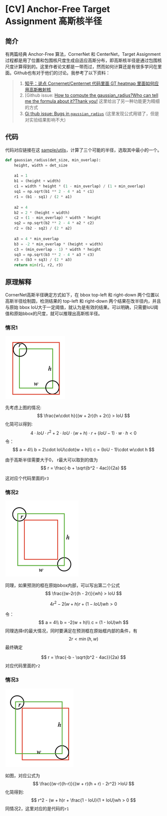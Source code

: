 # [CV] Anchor-Free Target Assignment 高斯核半径



## 简介

有两篇经典 Anchor-Free 算法，CornerNet 和 CenterNet，Target Assignment 过程都是用了位置和包围核尺度生成自适应高斯分布，即高斯核半径是通过包围核尺度计算得到的。这里作者论文都是一带而过，然而如何计算还是有很多学问在里面。Github也有对于他们的讨论。我参考了以下资料：

> 1. [知乎：说点 Cornernet/Centernet 代码里面 GT heatmap 里面如何应用高斯散射核](https://zhuanlan.zhihu.com/p/96856635)
> 2. [Github issue: [How to compute the gaussian_radius?Who can tell me the formula about it?Thank you!](https://github.com/princeton-vl/CornerNet/issues/110) 这里给出了另一种功能更为精细的方式
> 3. [Gi thub issue: Bugs in `gaussian_radius`](https://github.com/xingyizhou/CenterNet/issues/273) (这里发现公式用错了，但是对实验结果影响不大)



## 代码

代码对应链接在这 [sample/utils](https://github.com/princeton-vl/CornerNet/blob/e5c39a31a8abef5841976c8eab18da86d6ee5f9a/sample/utils.py#L27)，计算了三个可能的半径，选取其中最小的一个。

```python
def gaussian_radius(det_size, min_overlap):
    height, width = det_size

    a1 = 1
    b1 = (height + width)
    c1 = width * height * (1 - min_overlap) / (1 + min_overlap)
    sq1 = np.sqrt(b1 ** 2 - 4 * a1 * c1)
    r1 = (b1 - sq1) / (2 * a1)

    a2 = 4
    b2 = 2 * (height + width)
    c2 = (1 - min_overlap) * width * height
    sq2 = np.sqrt(b2 ** 2 - 4 * a2 * c2)
    r2 = (b2 - sq2) / (2 * a2)

    a3 = 4 * min_overlap
    b3 = -2 * min_overlap * (height + width)
    c3 = (min_overlap - 1) * width * height
    sq3 = np.sqrt(b3 ** 2 - 4 * a3 * c3)
    r3 = (b3 + sq3) / (2 * a3)
    return min(r1, r2, r3)
```

## 原理解释

CornerNet高斯半径确定方式如下，在 bbox top-left 和 right-down 两个位置以高斯半径绘制圆，检测结果的 top-left 和 right-down 两个结果在改半径内，并且与原始 bbox IoU大于一定阈值，就认为是有效的结果。可以明确，只需要IoU阈值和原始bbox的尺度，就可以推理出高斯核半径。

### 情况1

<img src="https://raw.githubusercontent.com/lih627/MyPicGo/master/imgs/6E1EA68B-5472-4C9C-BA60-96B698D5420F.png" alt="示意图" style="zoom:50%;" />

先考虑上图的情况:
$$
\frac{w\cdot h}{(w + 2r)(h + 2r)} > IoU
$$
化简可以得到:
$$
4\cdot IoU\cdot r^2 + 2\cdot IoU\cdot(w+h)\cdot r + (IoU-1)\cdot w\cdot h <0
$$
令：
$$
a = 4\\
b = 2\cdot IoU\cdot(w + h)\\
c = (IoU - 1)\cdot w\cdot h
$$


由于高斯半径需要大于0， r最大可以取到的值为
$$
r = \frac{-b + \sqrt{b^2 - 4ac}}{2a}
$$


这对应个代码里面的`r3`

### 情况2

<img src="https://raw.githubusercontent.com/lih627/MyPicGo/master/imgs/20200826113813.png" alt="情况2" style="zoom:50%;" />

同理，如果预测的框在原始bbox内部，可以写出第二个公式
$$
\frac{(w-2r)(h - 2r)}{wh} > IoU
$$

$$
4r^2 - 2(w+h)r + (1-IoU)wh > 0
$$

令：
$$
a = 4\\
b = -2(w + h)\\
c = (1 - IoU)wh
$$
同理选择r的最大情况，同时要满足在预测框在原始框内部的条件，有
$$
2r<\min(h, w)
$$
最终确定


$$
r = \frac{-b - \sqrt{b^2 - 4ac}}{2a}
$$
对应代码里面的`r2`

### 情况3

<img src="https://raw.githubusercontent.com/lih627/MyPicGo/master/imgs/20200826114111.png" alt="情况3" style="zoom:50%;" />

如图，对应公式为
$$
\frac{(w-r)(h-r)}{(w + r)(h + r) - 2r^2} >IoU
$$
化简得到:
$$
r^2 - (w + h)r + \frac{1 - IoU}{1 + IoU}wh > 0
$$
同情况2，这里对应的是代码的`r1`

